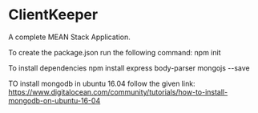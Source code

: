 # ClientKeeper
A complete MEAN Stack Application.


To create the package.json run the following command:
npm init

To install dependencies
npm install express body-parser mongojs --save


TO install mongodb in ubuntu 16.04 follow the given link:
https://www.digitalocean.com/community/tutorials/how-to-install-mongodb-on-ubuntu-16-04
